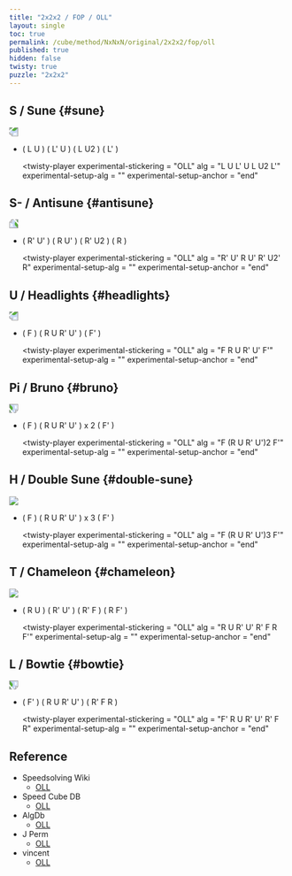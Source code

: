 ```yaml
---
title: "2x2x2 / FOP / OLL"
layout: single
toc: true
permalink: /cube/method/NxNxN/original/2x2x2/fop/oll
published: true
hidden: false
twisty: true
puzzle: "2x2x2"
---
```

<span id="cube" puzzle="{{page.puzzle}}"></span>

<head>
  <base target="_blank">
  <link
    rel   = "stylesheet"
    type  = "text/css"
    href  = "/assets/css/twisty/player.css"
  >
  <script
    src   = "https://cdn.cubing.net/js/cubing/twisty"
    type  = "module"
    defer
  ></script>
</head>



## S / Sune {#sune}

<img src="https://www.speedsolving.com/wiki/images/f/f8/2x2Su.gif" style="transform:rotate(180deg)">

- ( L U ) ( L' U ) ( L U2 ) ( L' )

  <twisty-player
    experimental-stickering   = "OLL"
    alg                       = "L U L' U L U2 L'"
    experimental-setup-alg    = ""
    experimental-setup-anchor = "end"
  ></twisty-player>



## S- / Antisune {#antisune}

<img src="https://www.speedsolving.com/wiki/images/9/9b/2x2AS.gif" style="transform:rotate(-90deg)">

- ( R' U' ) ( R U' ) ( R' U2 ) ( R )

  <twisty-player
    experimental-stickering   = "OLL"
    alg                       = "R' U' R U' R' U2' R"
    experimental-setup-alg    = ""
    experimental-setup-anchor = "end"
  ></twisty-player>



## U / Headlights {#headlights}

<img src="https://www.speedsolving.com/wiki/images/1/1c/2x2He.gif" style="transform:rotate(180deg)">

- ( F ) ( R U R' U' ) ( F' )

  <twisty-player
    experimental-stickering   = "OLL"
    alg                       = "F R U R' U' F'"
    experimental-setup-alg    = ""
    experimental-setup-anchor = "end"
  ></twisty-player>



## Pi / Bruno {#bruno}

<img src="https://www.speedsolving.com/wiki/images/e/ed/2x2Pi.gif" style="transform:rotate(90deg)">

- ( F ) ( R U R' U' ) x 2 ( F' )

  <twisty-player
    experimental-stickering   = "OLL"
    alg                       = "F (R U R' U')2 F'"
    experimental-setup-alg    = ""
    experimental-setup-anchor = "end"
  ></twisty-player>



## H / Double Sune {#double-sune}

<img src="https://www.speedsolving.com/wiki/images/6/6e/2x2H.gif">

- ( F ) ( R U R' U' ) x 3 ( F' )

  <twisty-player
    experimental-stickering   = "OLL"
    alg                       = "F (R U R' U')3 F'"
    experimental-setup-alg    = ""
    experimental-setup-anchor = "end"
  ></twisty-player>



## T / Chameleon {#chameleon}

<img src="https://www.speedsolving.com/wiki/images/1/1b/2x2T.gif">

- ( R U ) ( R' U' ) ( R' F ) ( R F' )

  <twisty-player
    experimental-stickering   = "OLL"
    alg                       = "R U R' U' R' F R F'"
    experimental-setup-alg    = ""
    experimental-setup-anchor = "end"
  ></twisty-player>



## L / Bowtie {#bowtie}

<img src="https://www.speedsolving.com/wiki/images/9/99/2x2Bo.gif" style="transform:rotate(90deg)">

- ( F' ) ( R U R' U' ) ( R' F R )

  <twisty-player
    experimental-stickering   = "OLL"
    alg                       = "F' R U R' U' R' F R"
    experimental-setup-alg    = ""
    experimental-setup-anchor = "end"
  ></twisty-player>



## Reference

- Speedsolving Wiki
  - [OLL](https://www.speedsolving.com/wiki/index.php/OLL_(2x2x2))
- Speed Cube DB
  - [OLL](https://speedcubedb.com/a/2x2/OrtegaOLL)
- AlgDb
  - [OLL](http://algdb.net/puzzle/222/ortegaoll)
- J Perm
  - [OLL](https://jperm.net/algs/2x2oll)
- vincent
  - [OLL](https://m.blog.naver.com/vincentcube/60134585079)
